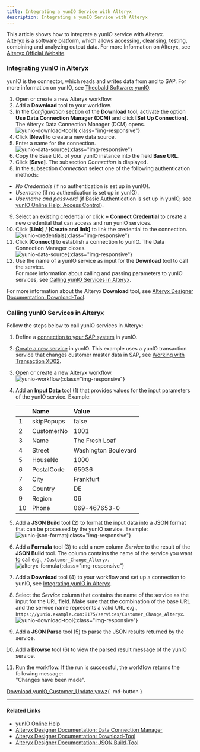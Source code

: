 ```yaml
---
title: Integrating a yunIO Service with Alteryx
description: Integrating a yunIO Service with Alteryx
---
```



This article shows how to integrate a yunIO service with Alteryx.<br>
Alteryx is a software platform, which allows accessing, cleansing, testing, combining and analyzing output data. 
For more Information on Alteryx, see [Alteryx Official Website](https://www.alteryx.com/).

### Integrating yunIO in Alteryx

yunIO is the connector, which reads and writes data from and to SAP.
For more information on yunIO, see [Theobald Software: yunIO](https://theobald-software.com/en/yunio/).

1. Open or create a new Alteryx workflow.
2. Add a **Download** tool to your workflow.
3. In the *Configuration* section of the **Download** tool, activate the option **Use Data Connection Manager (DCM)** and click **[Set Up Connection]**. 
The Alteryx Data Connection Manager (DCM) opens.<br>
![yunio-download-tool1](../assets/images/yunio/articles/yunio-download-tool1.png){:class="img-responsive"}
4. Click **[New]** to create a new data source.
5. Enter a name for the connection.<br>
![yunio-data-source](../assets/images/yunio/articles/yunIO-data-source.png){:class="img-responsive"}
6. Copy the Base URL of your yunIO instance into the field **Base URL**.
7. Click **[Save]**. The subsection *Connection* is displayed.
8. In the subsection *Connection* select one of the following authentication methods: <br>
- *No Credentials* (if no authentication is set up in yunIO).
- *Username* (if no authentication is set up in yunIO).
- *Username and password* (if Basic Authentication is set up in yunIO, see [yunIO Online Help: Access Control](https://help.theobald-software.com/en/yunio/access-control#global-access-control)).
9. Select an existing credential or click **+ Connect Credential** to create a new credential that can access and run yunIO services.
10. Click **[Link]** / **[Create and link]** to link the credential to the connection.<br>
![yunio-credentials](../assets/images/yunio/articles/yunio-credentials.png){:class="img-responsive"}
11. Click **[Connect]** to establish a connection to yunIO. The Data Connection Manager closes.<br>
![yunio-data-source](../assets/images/yunio/articles/yunIO-data-source-connect.png){:class="img-responsive"}
12. Use the name of a yunIO service as input for the **Download** tool to call the service. <br>
For more information about calling and passing parameters to yunIO services, see [Calling yunIO Services in Alteryx](#calling-yunio-services-in-alteryx).

For more information about the Alteryx **Download** tool, see [Alteryx Designer Documentation: Download-Tool](https://help.alteryx.com/20231/designer/download-tool).

<!---
!!! note
    The Alteryx Data Connection Manager is available as of Alteryx Designer version 2021.4.
    -->

### Calling yunIO Services in Alteryx

Follow the steps below to call yunIO services in Alteryx:<br>

1. Define a [connection to your SAP system](https://help.theobald-software.com/en/yunio/sap-connection) in yunIO. 
2. [Create a new service](https://help.theobald-software.com/en/yunio/getting-started#creating-a-service) in yunIO.
This example uses a yunIO transaction service that changes customer master data in SAP, see [Working with Transaction XD02](https://kb.theobald-software.com/yunio/transaction-xd02).<br>
3. Open or create a new Alteryx workflow.<br>
![yunio-workflow](../assets/images/yunio/articles/yunIO-workflow.png){:class="img-responsive"}
4. Add an **Input Data** tool (1) that provides values for the input parameters of the yunIO service. Example:

	|  | Name | Value |
	| :------ |:--- | :--- |
	| 1 | skipPopups | false |
	| 2 | CustomerNo | 1001 |
	| 3 | Name | The Fresh Loaf |
	| 4 | Street | Washington Boulevard |
	| 5 | HouseNo | 1000 |
	| 6 | PostalCode | 65936 |
	| 7 | City | Frankfurt |
	| 8 | Country | DE |
	| 9 | Region | 06 |
	| 10 | Phone | 069-467653-0 |

5. Add a **JSON Build** tool (2) to format the input data into a JSON format that can be processed by the yunIO service. Example:<br>
![yunio-json-format](../assets/images/yunio/articles/yunio-json-format.png){:class="img-responsive"}
6. Add a **Formula** tool (3) to add a new column *Service* to the result of the **JSON Build** tool. 
The column contains the name of the service you want to call e.g., `/Customer_Change_Alteryx`.<br>
![alteryx-formula](../assets/images/yunio/articles/alteryx-formula.png){:class="img-responsive"}
7. Add a **Download** tool (4) to your workflow and set up a connection to yunIO, see [Integrating yunIO in Alteryx](#integrating-yunio-in-alteryx). 
8. Select the *Service* column that contains the name of the service as the input for the URL field. Make sure that the combination of the base URL and the service name represents a valid URL e.g., `https://yunio.example.com:8175/services/Customer_Change_Alteryx`.<br>
![yunio-download-tool](../assets/images/yunio/articles/yunio-download-tool.png){:class="img-responsive"}
8. Add a **JSON Parse** tool (5) to parse the JSON results returned by the service. 
9. Add a **Browse** tool (6) to view the parsed result message of the yunIO service. 
10. Run the workflow. If the run is successful, the workflow returns the following message:<br>
"Changes have been made".


[Download yunIO_Customer_Update.yxwz](../assets/files/yunio/yunIO_Customer_Update.yxwz){ .md-button }

<!--- The service uses the following input parameters:<br>
- skipPopups (this is a default parameter that is used by every service)
- CustomerNo
- Name
- Street
- HouseNo
- PostalCode
- City
- Country
- Region
- Phone 

```json
{
	 "skipPopups": "false",
	 "CustomerNo": "1001",
	 "Name": "The Fresh Loaf",
	 "Street": "Washington Boulevard",
	 "HouseNo": "1000",
	 "PostalCode": "65936",
	 "City": "Frankfurt",
	 "Country": "DE",
	 "Region": "06",
	 "Phone": "069-467653-0"
}
```-->

******

#### Related Links
- [yunIO Online Help](https://help.theobald-software.com/en/yunio/index)
- [Alteryx Designer Documentation: Data Connection Manager](https://help.alteryx.com/current/en/designer/tools/dcm---designer.html)
- [Alteryx Designer Documentation: Download-Tool](https://help.alteryx.com/current/en/designer/tools/developer/download-tool.html)
- [Alteryx Designer Documentation: JSON Build-Tool](https://help.alteryx.com/current/en/designer/tools/developer/json-parse-tool.html)
